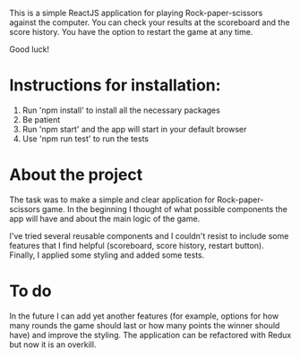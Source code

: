 This is a simple ReactJS application for playing Rock-paper-scissors against the computer. You can check your results at the scoreboard and the score history. You have the option to restart the game at any time.

Good luck!

# Instructions for installation:

1. Run 'npm install' to install all the necessary packages
2. Be patient
3. Run 'npm start' and the app will start in your default browser
4. Use 'npm run test' to run the tests

# About the project
The task was to make a simple and clear application for Rock-paper-scissors game. In the beginning I thought of what possible components the app will have and about the main logic of the game.

I've tried several reusable components and I couldn't resist to include some features that I find helpful (scoreboard, score history, restart button). 
Finally, I applied some styling and added some tests. 

# To do
In the future I can add yet another features (for example, options for how many rounds the game should last or how many points the winner should have) and improve the styling. The application can be refactored with Redux but now it is an overkill.  